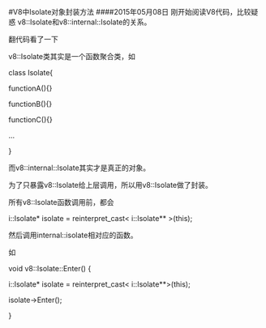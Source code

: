 #V8中Isolate对象封装方法 
####2015年05月08日
刚开始阅读V8代码，比较疑惑
v8::Isolate和v8::internal::Isolate的关系。

翻代码看了一下

v8::Isolate类其实是一个函数聚合类，如

class Isolate{

functionA(){}

functionB(){}

functionC(){}

...

}

而v8::internal::Isolate其实才是真正的对象。

为了只暴露v8::Isolate给上层调用，所以用v8::Isolate做了封装。

所有v8::Isolate函数调用前，都会

  i::Isolate* isolate = reinterpret_cast< i::Isolate** >(this);                                                                                                            
  
  然后调用internal::isolate相对应的函数。
  
  如
  
  void v8::Isolate::Enter() {       
                   
 i::Isolate* isolate = reinterpret_cast< i::Isolate**>(this);                
 
 isolate->Enter();    
 
}  
